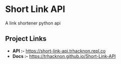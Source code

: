 # Short Link API
A link shortener python api

## Project Links

- **API :-** https://short-link-api.trhacknon.repl.co
- **Docs :-** https://trhacknon.github.io/Short-Link-API

